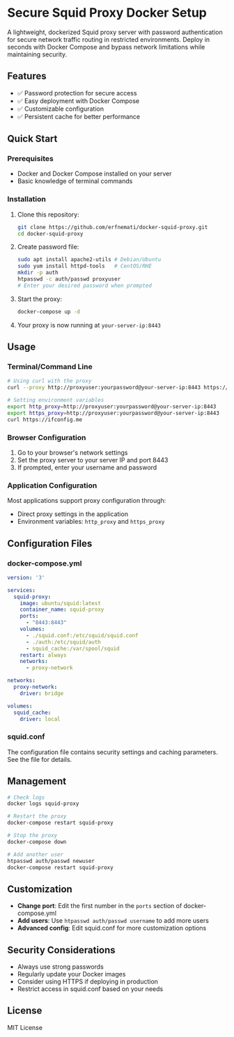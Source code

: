 # Secure Squid Proxy Docker Setup

A lightweight, dockerized Squid proxy server with password authentication for secure network traffic routing in restricted environments. Deploy in seconds with Docker Compose and bypass network limitations while maintaining security.

## Features

- ✅ Password protection for secure access
- ✅ Easy deployment with Docker Compose
- ✅ Customizable configuration
- ✅ Persistent cache for better performance

## Quick Start

### Prerequisites

- Docker and Docker Compose installed on your server
- Basic knowledge of terminal commands

### Installation

1. Clone this repository:
   ```bash
   git clone https://github.com/erfnemati/docker-squid-proxy.git
   cd docker-squid-proxy
   ```

2. Create password file:
   ```bash
   sudo apt install apache2-utils # Debian/Ubuntu
   sudo yum install httpd-tools   # CentOS/RHE
   mkdir -p auth
   htpasswd -c auth/passwd proxyuser
   # Enter your desired password when prompted
   ```

3. Start the proxy:
   ```bash
   docker-compose up -d
   ```

4. Your proxy is now running at `your-server-ip:8443`

## Usage

### Terminal/Command Line

```bash
# Using curl with the proxy
curl --proxy http://proxyuser:yourpassword@your-server-ip:8443 https://ifconfig.me

# Setting environment variables
export http_proxy=http://proxyuser:yourpassword@your-server-ip:8443
export https_proxy=http://proxyuser:yourpassword@your-server-ip:8443
curl https://ifconfig.me
```

### Browser Configuration

1. Go to your browser's network settings
2. Set the proxy server to your server IP and port 8443
3. If prompted, enter your username and password

### Application Configuration

Most applications support proxy configuration through:
- Direct proxy settings in the application
- Environment variables: `http_proxy` and `https_proxy`

## Configuration Files

### docker-compose.yml

```yaml
version: '3'

services:
  squid-proxy:
    image: ubuntu/squid:latest
    container_name: squid-proxy
    ports:
      - "8443:8443"
    volumes:
      - ./squid.conf:/etc/squid/squid.conf
      - ./auth:/etc/squid/auth
      - squid_cache:/var/spool/squid
    restart: always
    networks:
      - proxy-network

networks:
  proxy-network:
    driver: bridge

volumes:
  squid_cache:
    driver: local
```

### squid.conf

The configuration file contains security settings and caching parameters. See the file for details.

## Management

```bash
# Check logs
docker logs squid-proxy

# Restart the proxy
docker-compose restart squid-proxy

# Stop the proxy
docker-compose down

# Add another user
htpasswd auth/passwd newuser
docker-compose restart squid-proxy
```

## Customization

- **Change port**: Edit the first number in the `ports` section of docker-compose.yml
- **Add users**: Use `htpasswd auth/passwd username` to add more users
- **Advanced config**: Edit squid.conf for more customization options

## Security Considerations

- Always use strong passwords
- Regularly update your Docker images
- Consider using HTTPS if deploying in production
- Restrict access in squid.conf based on your needs

## License

MIT License
